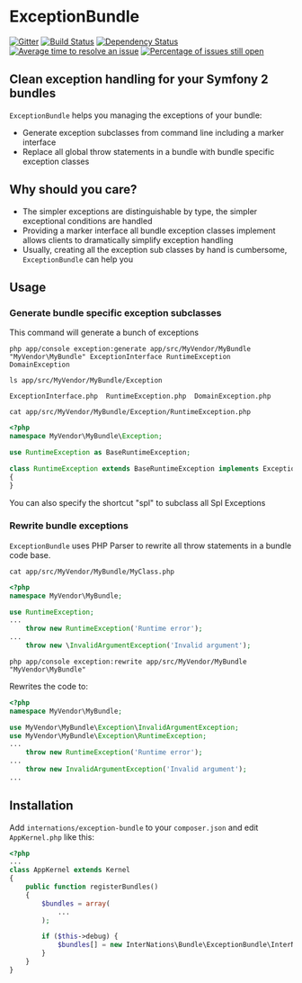 # ExceptionBundle

[![Gitter](https://badges.gitter.im/Join%20Chat.svg)](https://gitter.im/InterNations/ExceptionBundle?utm_source=badge&utm_medium=badge&utm_campaign=pr-badge&utm_content=badge)
[![Build Status](https://travis-ci.org/InterNations/ExceptionBundle.svg)](https://travis-ci.org/InterNations/ExceptionBundle) [![Dependency Status](https://www.versioneye.com/user/projects/53479c5bfe0d0720b5000074/badge.png)](https://www.versioneye.com/user/projects/53479c5bfe0d0720b5000074) [![Average time to resolve an issue](http://isitmaintained.com/badge/resolution/InterNations/ExceptionBundle.svg)](http://isitmaintained.com/project/InterNations/ExceptionBundle "Average time to resolve an issue") [![Percentage of issues still open](http://isitmaintained.com/badge/open/InterNations/ExceptionBundle.svg)](http://isitmaintained.com/project/InterNations/ExceptionBundle "Percentage of issues still open")
## Clean exception handling for your Symfony 2 bundles

`ExceptionBundle` helps you managing the exceptions of your bundle:

 - Generate exception subclasses from command line including a marker interface
 - Replace all global throw statements in a bundle with bundle specific exception classes

## Why should you care?

 - The simpler exceptions are distinguishable by type, the simpler exceptional conditions are handled
 - Providing a marker interface all bundle exception classes implement allows clients to dramatically simplify exception handling
 - Usually, creating all the exception sub classes by hand is cumbersome, `ExceptionBundle` can help you


## Usage

### Generate bundle specific exception subclasses

This command will generate a bunch of exceptions

```
php app/console exception:generate app/src/MyVendor/MyBundle "MyVendor\MyBundle" ExceptionInterface RuntimeException DomainException
```

`ls app/src/MyVendor/MyBundle/Exception`

```
ExceptionInterface.php  RuntimeException.php  DomainException.php
```

`cat app/src/MyVendor/MyBundle/Exception/RuntimeException.php`
```php
<?php
namespace MyVendor\MyBundle\Exception;

use RuntimeException as BaseRuntimeException;

class RuntimeException extends BaseRuntimeException implements ExceptionInterface
{
}

```

You can also specify the shortcut "spl" to subclass all Spl Exceptions

### Rewrite bundle exceptions
`ExceptionBundle` uses PHP Parser to rewrite all throw statements in a bundle code base.

`cat app/src/MyVendor/MyBundle/MyClass.php`

```php
<?php
namespace MyVendor\MyBundle;

use RuntimeException;
...
    throw new RuntimeException('Runtime error');
...
    throw new \InvalidArgumentException('Invalid argument');
```

`php app/console exception:rewrite app/src/MyVendor/MyBundle "MyVendor\MyBundle"`

Rewrites the code to:

```php
<?php
namespace MyVendor\MyBundle;

use MyVendor\MyBundle\Exception\InvalidArgumentException;
use MyVendor\MyBundle\Exception\RuntimeException;
...
    throw new RuntimeException('Runtime error');
...
    throw new InvalidArgumentException('Invalid argument');
...
```

## Installation

Add `internations/exception-bundle` to your `composer.json` and edit `AppKernel.php` like this:

```php
<?php
...
class AppKernel extends Kernel
{
    public function registerBundles()
    {
        $bundles = array(
            ...
        );

        if ($this->debug) {
            $bundles[] = new InterNations\Bundle\ExceptionBundle\InterNationsExceptionBundle();
        }
    }
}
```
